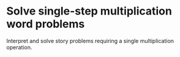 # Solve single-step multiplication word problems

Interpret and solve story problems requiring a single multiplication operation.
